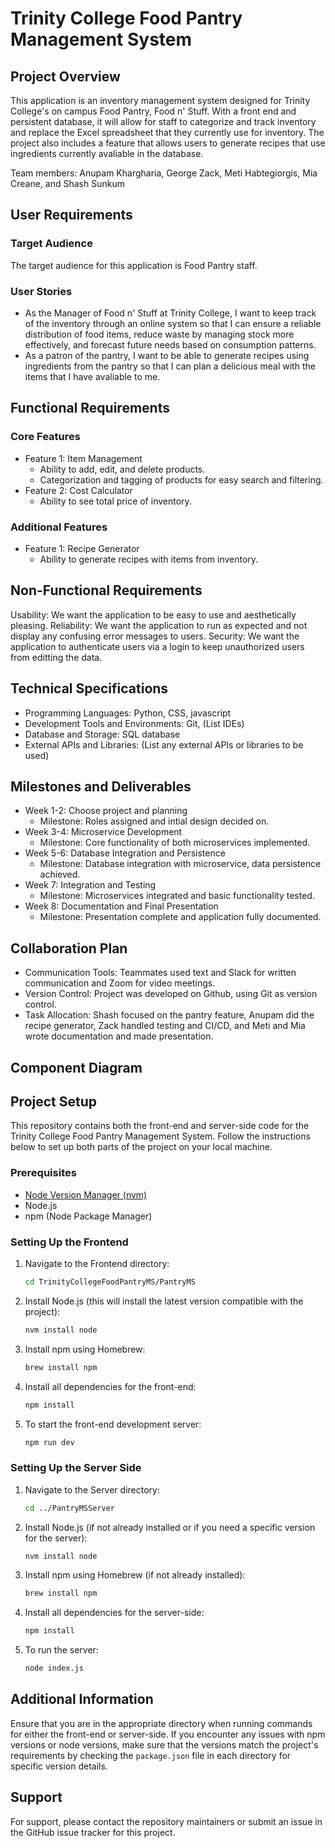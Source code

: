 # Trinity College Food Pantry Management System

## Project Overview

This application is an inventory management system designed for Trinity College's on campus Food Pantry, Food n' Stuff. With a front end and persistent database, it will allow for staff to categorize and track inventory and replace the Excel spreadsheet that they currently use for inventory. The project also includes a feature that allows users to generate recipes that use ingredients currently avaliable in the database.   
   
Team members: Anupam Khargharia, George Zack, Meti Habtegiorgis, Mia Creane, and Shash Sunkum

## User Requirements

### Target Audience

The target audience for this application is Food Pantry staff.

### User Stories

- As the Manager of Food n' Stuff at Trinity College, I want to keep track of the inventory through an online system so that I can ensure a reliable distribution of food items, reduce waste by managing stock more effectively, and forecast future needs based on consumption patterns.
- As a patron of the pantry, I want to be able to generate recipes using ingredients from the pantry so that I can plan a delicious meal with the items that I have avaliable to me.

## Functional Requirements

### Core Features
- Feature 1: Item Management
   - Ability to add, edit, and delete products.
   - Categorization and tagging of products for easy search and filtering.
- Feature 2: Cost Calculator
   - Ability to see total price of inventory.

### Additional Features
- Feature 1: Recipe Generator
   - Ability to generate recipes with items from inventory.

## Non-Functional Requirements

Usability: We want the application to be easy to use and aesthetically pleasing.
Reliability: We want the application to run as expected and not display any confusing error messages to users.
Security: We want the application to authenticate users via a login to keep unauthorized users from editting the data.

## Technical Specifications

- Programming Languages: Python, CSS, javascript
- Development Tools and Environments: Git, (List IDEs)
- Database and Storage: SQL database
- External APIs and Libraries: (List any external APIs or libraries to be used)

## Milestones and Deliverables

- Week 1-2: Choose project and planning
   - Milestone: Roles assigned and intial design decided on.
- Week 3-4: Microservice Development
   - Milestone: Core functionality of both microservices implemented.
- Week 5-6: Database Integration and Persistence
   - Milestone: Database integration with microservice, data persistence achieved.
- Week 7: Integration and Testing
   - Milestone: Microservices integrated and basic functionality tested.
- Week 8: Documentation and Final Presentation
   - Milestone: Presentation complete and application fully documented.

## Collaboration Plan

- Communication Tools: Teammates used text and Slack for written communication and Zoom for video meetings.
- Version Control: Project was developed on Github, using Git as version control.
- Task Allocation: Shash focused on the pantry feature, Anupam did the recipe generator, Zack handled testing and CI/CD, and Meti and Mia wrote documentation and made presentation.

## Component Diagram

## Project Setup

This repository contains both the front-end and server-side code for the Trinity College Food Pantry Management System. Follow the instructions below to set up both parts of the project on your local machine.

### Prerequisites

- [Node Version Manager (nvm)](https://www.freecodecamp.org/news/node-version-manager-nvm-install-guide/)
- Node.js
- npm (Node Package Manager)

### Setting Up the Frontend

1. Navigate to the Frontend directory:
   ```bash
   cd TrinityCollegeFoodPantryMS/PantryMS
   ```

2. Install Node.js (this will install the latest version compatible with the project):
   ```bash
   nvm install node
   ```

3. Install npm using Homebrew:
   ```bash
   brew install npm
   ```

4. Install all dependencies for the front-end:
   ```bash
   npm install
   ```

5. To start the front-end development server:
   ```bash
   npm run dev
   ```

### Setting Up the Server Side

1. Navigate to the Server directory:
   ```bash
   cd ../PantryMSServer
   ```

2. Install Node.js (if not already installed or if you need a specific version for the server):
   ```bash
   nvm install node
   ```

3. Install npm using Homebrew (if not already installed):
   ```bash
   brew install npm
   ```

4. Install all dependencies for the server-side:
   ```bash
   npm install
   ```

5. To run the server:
   ```bash
   node index.js
   ```

## Additional Information

Ensure that you are in the appropriate directory when running commands for either the front-end or server-side. If you encounter any issues with npm versions or node versions, make sure that the versions match the project's requirements by checking the `package.json` file in each directory for specific version details.

## Support

For support, please contact the repository maintainers or submit an issue in the GitHub issue tracker for this project.
